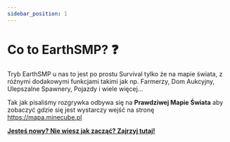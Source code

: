 ```yaml
---
sidebar_position: 1
---
```


# Co to EarthSMP? ❓

Tryb EarthSMP u nas to jest po prostu Survival tylko że na mapie świata, z róźnymi dodakowymi funkcjami takimi jak np. Farmerzy, Dom Aukcyjny, Ulepszalne Spawnery, Pojazdy i wiele więcej...

Tak jak pisaliśmy rozgrywka odbywa się na **Prawdziwej Mapie Świata** aby zobaczyć gdzie się jest wystarczy wejść na stronę https://mapa.minecube.pl

[**Jesteś nowy? Nie wiesz jak zacząć? Zajrzyj tutaj!**](/earthsmp/poczatki/jakzaczac)

